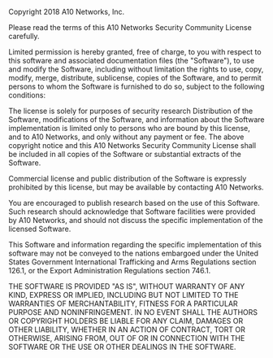 Copyright 2018 A10 Networks, Inc.

Please read the terms of this A10 Networks Security Community License
carefully.

Limited permission is hereby granted, free of charge, to you with respect to this software and associated documentation
files (the "Software"), to use and modify the Software, including without limitation the rights to use, copy, modify,
merge, distribute, sublicense, copies of the Software, and to permit persons to whom the Software is furnished to do so,
subject to the following conditions:

The license is solely for purposes of security research
Distribution of the Software, modifications of the Software, and information about the Software implementation is limited only to persons who are bound by this license, and to A10 Networks, and only without any payment or fee.
The above copyright notice and this A10 Networks Security Community License shall be included in all copies of the Software or substantial extracts of the Software.

Commercial license and public distribution of the Software is expressly prohibited by this license,
but may be available by contacting A10 Networks.

You are encouraged to publish research based on the use of this Software. Such research should acknowledge that Software
facilities were provided by A10 Networks, and should not discuss the specific implementation of the licensed Software.

This Software and information regarding the specific implementation of this software may not be conveyed to the nations
embargoed under the United States Government International Trafficking and Arms Regulations section 126.1,
or the Export Administration Regulations section 746.1.

THE SOFTWARE IS PROVIDED "AS IS", WITHOUT WARRANTY OF ANY KIND, EXPRESS OR IMPLIED, INCLUDING BUT NOT LIMITED TO THE
WARRANTIES OF MERCHANTABILITY, FITNESS FOR A PARTICULAR PURPOSE AND NONINFRINGEMENT. IN NO EVENT SHALL THE AUTHORS OR
COPYRIGHT HOLDERS BE LIABLE FOR ANY CLAIM, DAMAGES OR OTHER LIABILITY, WHETHER IN AN ACTION OF CONTRACT, TORT OR
OTHERWISE, ARISING FROM, OUT OF OR IN CONNECTION WITH THE SOFTWARE OR THE USE OR OTHER DEALINGS IN THE SOFTWARE.